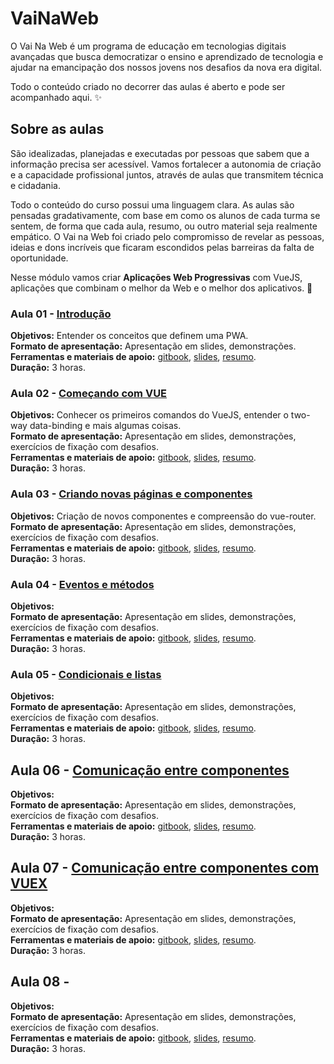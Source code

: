 # VaiNaWeb

O Vai Na Web é um programa de educação em tecnologias digitais avançadas que busca democratizar o ensino e aprendizado de tecnologia e ajudar na emancipação dos nossos jovens nos desafios da nova era digital.

Todo o conteúdo criado no decorrer das aulas é aberto e pode ser acompanhado aqui. :sparkles:

## Sobre as aulas

São idealizadas, planejadas e executadas por pessoas que sabem que a informação precisa ser acessível. Vamos fortalecer a autonomia de criação e a capacidade profissional juntos, através de aulas que transmitem técnica e cidadania.

Todo o conteúdo do curso possui uma linguagem clara. As aulas são pensadas gradativamente, com base em como os alunos de cada turma se sentem, de forma que cada aula, resumo, ou outro material seja realmente empático. O Vai na Web foi criado pelo compromisso de revelar as pessoas, ideias e dons incríveis que ficaram escondidos pelas barreiras da falta de oportunidade.

Nesse módulo vamos criar **Aplicações Web Progressivas** com VueJS, aplicações que combinam o melhor da Web e o melhor dos aplicativos. :rocket:

### Aula 01 - [Introdução](aulas/aula01/aula.md)

**Objetivos:** Entender os conceitos que definem uma PWA.<br>
**Formato de apresentação:** Apresentação em slides, demonstrações. <br>
**Ferramentas e materiais de apoio:** [gitbook](https://vainaweb.gitbooks.io/progressive-web-app/), [slides](http://slides.com/vainaweb/pwa-01), [resumo](aulas/aula01/resumo.md). <br>
**Duração:** 3 horas.

### Aula 02 - [Começando com VUE](aulas/aula02/aula.md)

**Objetivos:** Conhecer os primeiros comandos do VueJS, entender o two-way data-binding e mais algumas coisas.<br>
**Formato de apresentação:** Apresentação em slides, demonstrações, exercícios de fixação com desafios.<br>
**Ferramentas e materiais de apoio:** [gitbook](https://vainaweb.gitbooks.io/progressive-web-app/), [slides](http://slides.com/vainaweb/pwa-02), [resumo](aulas/aula02/resumo.md).<br>
**Duração:** 3 horas.

### Aula 03 - [Criando novas páginas e componentes](aulas/aula03/aula.md)

**Objetivos:** Criação de novos componentes e compreensão do vue-router.<br>
**Formato de apresentação:** Apresentação em slides, demonstrações, exercícios de fixação com desafios.<br>
**Ferramentas e materiais de apoio:** [gitbook](https://vainaweb.gitbooks.io/progressive-web-app/), [slides](http://slides.com/vainaweb/pwa-03), [resumo](aulas/aula03/resumo.md).<br>
**Duração:** 3 horas.

### Aula 04 - [Eventos e métodos](aulas/aula04/aula.md)

**Objetivos:** <br>
**Formato de apresentação:** Apresentação em slides, demonstrações, exercícios de fixação com desafios.<br>
**Ferramentas e materiais de apoio:** [gitbook](https://vainaweb.gitbooks.io/progressive-web-app/), [slides](http://slides.com/vainaweb/pwa-04), [resumo](aulas/aula04/resumo.md).<br>
**Duração:** 3 horas.

### Aula 05 - [Condicionais e listas](aulas/aula05/aula.md)

**Objetivos:**<br>
**Formato de apresentação:** Apresentação em slides, demonstrações, exercícios de fixação com desafios.<br>
**Ferramentas e materiais de apoio:** [gitbook](https://vainaweb.gitbooks.io/progressive-web-app/), [slides](http://slides.com/vainaweb/pwa-05), [resumo](aulas/aula05/resumo.md).<br>
**Duração:** 3 horas.

## Aula 06 - [Comunicação entre componentes](aulas/aula06/aula.md)

**Objetivos:**<br>
**Formato de apresentação:** Apresentação em slides, demonstrações, exercícios de fixação com desafios.<br>
**Ferramentas e materiais de apoio:** [gitbook](https://vainaweb.gitbooks.io/progressive-web-app/), [slides](http://slides.com/vainaweb/pwa-06), [resumo](aulas/aula06/resumo.md).<br>
**Duração:** 3 horas.

## Aula 07 - [Comunicação entre componentes com VUEX](aulas/aula07/aula.md)

**Objetivos:**<br>
**Formato de apresentação:** Apresentação em slides, demonstrações, exercícios de fixação com desafios.<br>
**Ferramentas e materiais de apoio:** [gitbook](https://vainaweb.gitbooks.io/progressive-web-app/), [slides](http://slides.com/vainaweb/pwa-07), [resumo](aulas/aula07/resumo.md).<br>
**Duração:** 3 horas.

## Aula 08 - [](aulas/aula08/aula.md)

**Objetivos:**<br>
**Formato de apresentação:** Apresentação em slides, demonstrações, exercícios de fixação com desafios.<br>
**Ferramentas e materiais de apoio:** [gitbook](https://vainaweb.gitbooks.io/progressive-web-app/), [slides](http://slides.com/vainaweb/pwa-08), [resumo](aulas/aula08/resumo.md).<br>
**Duração:** 3 horas.

